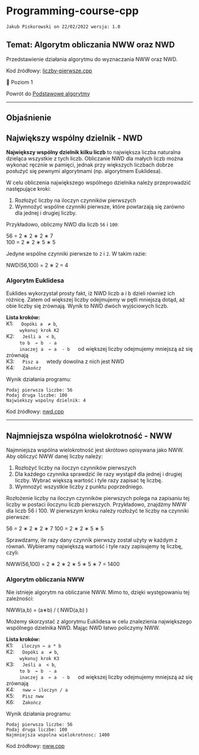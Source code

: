 # Programming-course-cpp

`Jakub Piskorowski on 22/02/2022 wersja: 1.0`

## Temat: Algorytm obliczania NWW oraz NWD

Przedstawienie działania algorytmu do wyznaczania NWW oraz NWD.

Kod źródłowy:
[liczby-pierwsze.cpp](liczby-pierwsze.cpp)

&#x1F4D2; Poziom 1

Powrót do [Podstawowe algorytmy](/2-algorytmika/2-2-podstawowe-algorytmy/README.md)

---

## Objaśnienie

## Największy wspólny dzielnik - NWD

**Największy wspólny dzielnik kilku liczb** to największa liczba naturalna dzieląca wszystkie z tych liczb. Obliczanie NWD dla małych liczb można wykonać ręcznie w pamięci, jednak przy większych liczbach dobrze posłużyć się pewnymi algorytmami (np. algorytmem Euklidesa).

W celu obliczenia największego wspólnego dzielnika należy przeprowadzić następujące kroki:

1. Rozłożyć liczby na iloczyn czynników pierwszych
2. Wymnożyć wspólne czynniki pierwsze, które powtarzają się zarówno dla jednej i drugiej liczby.

Przykładowo, obliczmy NWD dla liczb `56` i `100`:

56 = 2 ∗ 2 ∗ 2 ∗ 7 \
100 = 2 ∗ 2 ∗ 5 ∗ 5
  
Jedyne wspólne czynniki pierwsze to `2` i `2`. W takim razie:

NWD(56,100) = 2 ∗ 2 = 4

### Algorytm Euklidesa

Euklides wykorzystał prosty fakt, iż NWD liczb a  i b  dzieli również ich różnicę. Zatem od większej liczby odejmujemy w pętli mniejszą dotąd, aż obie liczby się zrównają. Wynik to NWD dwóch wyjściowych liczb.

**Lista kroków:** \
K1: &emsp; `Dopóki a  ≠ b`, \
&emsp; &emsp; `wykonuj krok K2` \
K2: &emsp; `Jeśli a  < b`, \
&emsp; &emsp; `to b  ← b  - a` \
&emsp; &emsp; `inaczej a  ← a  - b` &emsp; od większej liczby odejmujemy mniejszą aż się zrównają \
K3: &emsp; `Pisz a` &emsp; wtedy dowolna z nich jest NWD \
K4: &emsp; `Zakończ`

Wynik działania programu:

```text
Podaj pierwsza liczbe: 56
Podaj druga liczbe: 100
Najwiekszy wspolny dzielnik: 4
```

Kod źródłowy: [nwd.cpp](nwd.cpp)

<!--Źródło: [matura-informatyka.pl](https://www.matura-informatyka.pl/programowanie/najwiekszy-wspolny-dzielnik) -->

---

## Najmniejsza wspólna wielokrotność - NWW

Najmniejsza wspólna wielokrotność jest skrótowo opisywana jako NWW. Aby obliczyć NWW danej liczby należy:

1. Rozłożyć liczby na iloczyn czynników pierwszych
2. Dla każdego czynnika sprawdzić ile razy wystąpił dla jednej i drugiej liczby. Wybrać większą wartość i tyle razy zapisać tę liczbę.
3. Wymnożyć wszystkie liczby z punktu poprzedniego.

Rozłożenie liczby na iloczyn czynników pierwszych polega na zapisaniu tej liczby w postaci iloczynu liczb pierwszych. Przykładowo, znajdźmy NWW dla liczb 56 i 100. W pierwszym kroku należy rozłożyć te liczby na czynniki pierwsze:

56 = 2 ∗ 2 ∗ 2 ∗ 7
100 = 2 ∗ 2 ∗ 5 ∗ 5

Sprawdzamy, ile razy dany czynnik pierwszy został użyty w każdym z równań. Wybieramy największą wartość i tyle razy zapisujemy tę liczbę, czyli:

NWW(56,100) = 2 ∗ 2 ∗ 2 ∗ 5 ∗ 5 ∗ 7 = 1400

### Algorytm obliczania NWW

Nie istnieje algorytm na obliczanie NWW. Mimo to, dzięki występowaniu tej zależności:

NWW(a,b) = (a∗b) / ( NWD(a,b) )
  
Możemy skorzystać z algorytmu Euklidesa w celu znalezienia największego wspólnego dzielnika NWD. Mając NWD łatwo policzymy NWW.


**Lista kroków:** \
K1: &emsp; `iloczyn ← a * b` \
K2: &emsp; `Dopóki a  ≠ b`, \
&emsp; &emsp; `wykonuj krok K3` \
K3: &emsp; `Jeśli a  < b`, \
&emsp; &emsp; `to b  ← b  - a` \
&emsp; &emsp; `inaczej a  ← a  - b` &emsp; od większej liczby odejmujemy mniejszą aż się zrównają \
K4: &emsp; `nww ← iloczyn / a` \
K5: &emsp; `Pisz nww` \
K6: &emsp; `Zakończ`

Wynik działania programu:

```text
Podaj pierwsza liczbe: 56
Podaj druga liczbe: 100
Najmniejsza wspolna wielokrotnosc: 1400
```

Kod źródłowy: [nww.cpp](nww.cpp)

<!--Żródło: [matura-informatyka.pl](https://www.matura-informatyka.pl/programowanie/najmniejsza-wspolna-wielokrotnosc) -->